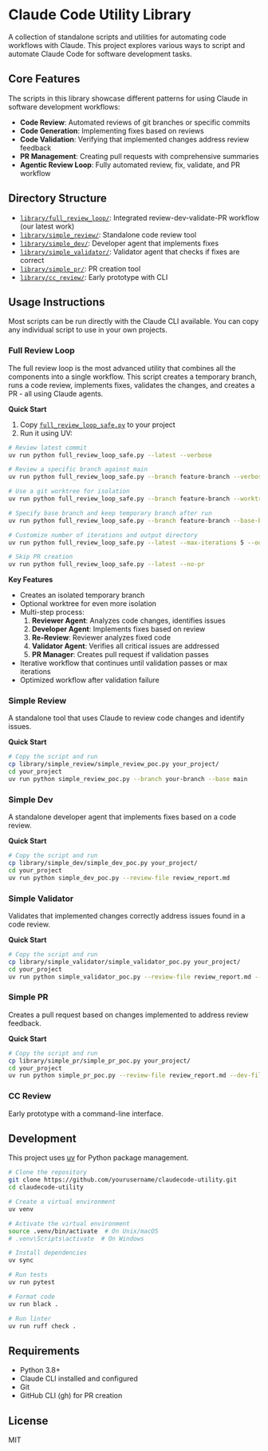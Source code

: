 # Claude Code Utility Library

A collection of standalone scripts and utilities for automating code workflows with Claude. This project explores various ways to script and automate Claude Code for software development tasks.

## Core Features

The scripts in this library showcase different patterns for using Claude in software development workflows:

- **Code Review**: Automated reviews of git branches or specific commits
- **Code Generation**: Implementing fixes based on reviews
- **Code Validation**: Verifying that implemented changes address review feedback
- **PR Management**: Creating pull requests with comprehensive summaries
- **Agentic Review Loop**: Fully automated review, fix, validate, and PR workflow

## Directory Structure

- [`library/full_review_loop/`](#full-review-loop): Integrated review-dev-validate-PR workflow (our latest work)
- [`library/simple_review/`](#simple-review): Standalone code review tool
- [`library/simple_dev/`](#simple-dev): Developer agent that implements fixes
- [`library/simple_validator/`](#simple-validator): Validator agent that checks if fixes are correct
- [`library/simple_pr/`](#simple-pr): PR creation tool
- [`library/cc_review/`](#cc-review): Early prototype with CLI

## Usage Instructions

Most scripts can be run directly with the Claude CLI available. You can copy any individual script to use in your own projects.

### <a name="full-review-loop"></a>Full Review Loop

The full review loop is the most advanced utility that combines all the components into a single workflow. This script creates a temporary branch, runs a code review, implements fixes, validates the changes, and creates a PR - all using Claude agents.

**Quick Start**

1. Copy [`full_review_loop_safe.py`](library/full_review_loop/full_review_loop_safe.py) to your project
2. Run it using UV:

```bash
# Review latest commit
uv run python full_review_loop_safe.py --latest --verbose

# Review a specific branch against main
uv run python full_review_loop_safe.py --branch feature-branch --verbose

# Use a git worktree for isolation
uv run python full_review_loop_safe.py --branch feature-branch --worktree

# Specify base branch and keep temporary branch after run
uv run python full_review_loop_safe.py --branch feature-branch --base-branch develop --keep-branch

# Customize number of iterations and output directory
uv run python full_review_loop_safe.py --latest --max-iterations 5 --output-dir my_review

# Skip PR creation
uv run python full_review_loop_safe.py --latest --no-pr
```

**Key Features**

- Creates an isolated temporary branch
- Optional worktree for even more isolation
- Multi-step process:
  1. **Reviewer Agent**: Analyzes code changes, identifies issues
  2. **Developer Agent**: Implements fixes based on review
  3. **Re-Review**: Reviewer analyzes fixed code
  4. **Validator Agent**: Verifies all critical issues are addressed
  5. **PR Manager**: Creates pull request if validation passes
- Iterative workflow that continues until validation passes or max iterations
- Optimized workflow after validation failure

### <a name="simple-review"></a>Simple Review

A standalone tool that uses Claude to review code changes and identify issues.

**Quick Start**

```bash
# Copy the script and run
cp library/simple_review/simple_review_poc.py your_project/
cd your_project
uv run python simple_review_poc.py --branch your-branch --base main
```

### <a name="simple-dev"></a>Simple Dev

A standalone developer agent that implements fixes based on a code review.

**Quick Start**

```bash
# Copy the script and run
cp library/simple_dev/simple_dev_poc.py your_project/
cd your_project
uv run python simple_dev_poc.py --review-file review_report.md
```

### <a name="simple-validator"></a>Simple Validator

Validates that implemented changes correctly address issues found in a code review.

**Quick Start**

```bash
# Copy the script and run
cp library/simple_validator/simple_validator_poc.py your_project/
cd your_project
uv run python simple_validator_poc.py --review-file review_report.md --dev-file dev_report.md
```

### <a name="simple-pr"></a>Simple PR

Creates a pull request based on changes implemented to address review feedback.

**Quick Start**

```bash
# Copy the script and run
cp library/simple_pr/simple_pr_poc.py your_project/
cd your_project
uv run python simple_pr_poc.py --review-file review_report.md --dev-file dev_report.md --validation-file validation_report.md
```

### <a name="cc-review"></a>CC Review

Early prototype with a command-line interface.

## Development

This project uses [uv](https://github.com/astral-sh/uv) for Python package management.

```bash
# Clone the repository
git clone https://github.com/yourusername/claudecode-utility.git
cd claudecode-utility

# Create a virtual environment
uv venv

# Activate the virtual environment
source .venv/bin/activate  # On Unix/macOS
# .venv\Scripts\activate  # On Windows

# Install dependencies
uv sync

# Run tests
uv run pytest

# Format code
uv run black .

# Run linter
uv run ruff check .
```

## Requirements

- Python 3.8+
- Claude CLI installed and configured
- Git
- GitHub CLI (gh) for PR creation

## License

MIT